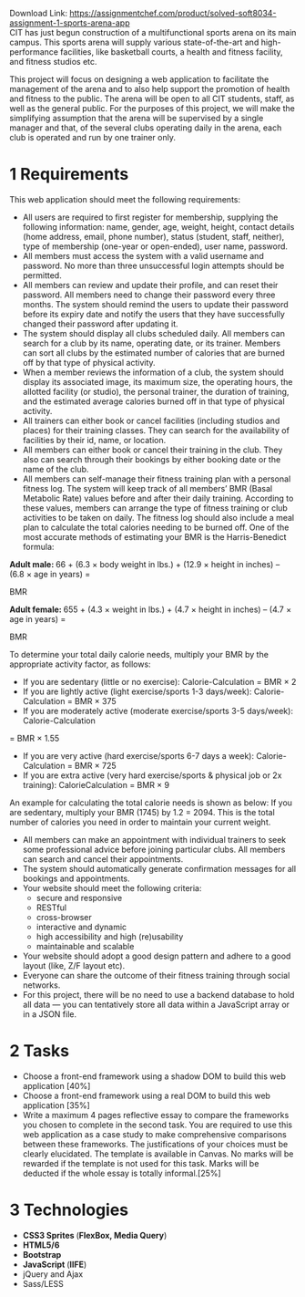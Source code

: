 Download Link: https://assignmentchef.com/product/solved-soft8034-assignment-1-sports-arena-app
<br>
CIT has just begun construction of a multifunctional sports arena on its main campus. This sports arena will supply various state-of-the-art and high-performance facilities, like basketball courts, a health and fitness facility, and fitness studios etc.

This project will focus on designing a web application to facilitate the management of the arena and to also help support the promotion of health and fitness to the public. The arena will be open to all CIT students, staff, as well as the general public. For the purposes of this project, we will make the simplifying assumption that the arena will be supervised by a single manager and that, of the several clubs operating daily in the arena, each club is operated and run by one trainer only.

<h1>1        Requirements</h1>

This web application should meet the following requirements:

<ul>

 <li>All users are required to first register for membership, supplying the following information: name, gender, age, weight, height, contact details (home address, email, phone number), status (student, staff, neither), type of membership (one-year or open-ended), user name, password.</li>

 <li>All members must access the system with a valid username and password. No more than three unsuccessful login attempts should be permitted.</li>

 <li>All members can review and update their profile, and can reset their password. All members need to change their password every three months. The system should remind the users to update their password before its expiry date and notify the users that they have successfully changed their password after updating it.</li>

 <li>The system should display all clubs scheduled daily. All members can search for a club by its name, operating date, or its trainer. Members can sort all clubs by the estimated number of calories that are burned off by that type of physical activity.</li>

 <li>When a member reviews the information of a club, the system should display its associated image, its maximum size, the operating hours, the allotted facility (or studio), the personal trainer, the duration of training, and the estimated average calories burned off in that type of physical activity.</li>

 <li>All trainers can either book or cancel facilities (including studios and places) for their training classes. They can search for the availability of facilities by their id, name, or location.</li>

 <li>All members can either book or cancel their training in the club. They also can search through their bookings by either booking date or the name of the club.</li>

 <li>All members can self-manage their fitness training plan with a personal fitness log. The system will keep track of all members’ BMR (Basal Metabolic Rate) values before and after their daily training. According to these values, members can arrange the type of fitness training or club activities to be taken on daily. The fitness log should also include a meal plan to calculate the total calories needing to be burned off. One of the most accurate methods of estimating your BMR is the Harris-Benedict formula:</li>

</ul>

<strong>Adult male: </strong>66 + (6.3 × body weight in lbs.) + (12.9 × height in inches) – (6.8 × age in years) =

BMR

<strong>Adult female: </strong>655 + (4.3 × weight in lbs.) + (4.7 × height in inches) – (4.7 × age in years) =

BMR

To determine your total daily calorie needs, multiply your BMR by the appropriate activity factor, as follows:

<ul>

 <li>If you are sedentary (little or no exercise): Calorie-Calculation = BMR × 2</li>

 <li>If you are lightly active (light exercise/sports 1-3 days/week): Calorie-Calculation = BMR × 375</li>

 <li>If you are moderately active (moderate exercise/sports 3-5 days/week): Calorie-Calculation</li>

</ul>

= BMR × 1.55

<ul>

 <li>If you are very active (hard exercise/sports 6-7 days a week): Calorie-Calculation = BMR × 725</li>

 <li>If you are extra active (very hard exercise/sports &amp; physical job or 2x training): CalorieCalculation = BMR × 9</li>

</ul>

An example for calculating the total calorie needs is shown as below: If you are sedentary, multiply your BMR (1745) by 1.2 = 2094. This is the total number of calories you need in order to maintain your current weight.

<ul>

 <li>All members can make an appointment with individual trainers to seek some professional advice before joining particular clubs. All members can search and cancel their appointments.</li>

 <li>The system should automatically generate confirmation messages for all bookings and appointments.</li>

 <li>Your website should meet the following criteria:

  <ul>

   <li>secure and responsive</li>

   <li>RESTful</li>

   <li>cross-browser</li>

   <li>interactive and dynamic</li>

   <li>high accessibility and high (re)usability</li>

   <li>maintainable and scalable</li>

  </ul></li>

 <li>Your website should adopt a good design pattern and adhere to a good layout (like, Z/F layout etc).</li>

 <li>Everyone can share the outcome of their fitness training through social networks.</li>

 <li>For this project, there will be no need to use a backend database to hold all data — you can tentatively store all data within a JavaScript array or in a JSON file.</li>

</ul>

<h1>2        Tasks</h1>

<ul>

 <li>Choose a front-end framework using a shadow DOM to build this web application [40%]</li>

 <li>Choose a front-end framework using a real DOM to build this web application [35%]</li>

 <li>Write a maximum 4 pages reflective essay to compare the frameworks you chosen to complete in the second task. You are required to use this web application as a case study to make comprehensive comparisons between these frameworks. The justifications of your choices must be clearly elucidated. The template is available in Canvas. No marks will be rewarded if the template is not used for this task. Marks will be deducted if the whole essay is totally informal.[25%]</li>

</ul>

<h1>3        Technologies</h1>

<ul>

 <li><strong>CSS3 Sprites </strong>(<strong>FlexBox, Media Query</strong>)</li>

 <li><strong>HTML5/6</strong></li>

 <li><strong>Bootstrap</strong></li>

 <li><strong>JavaScript </strong>(<strong>IIFE</strong>)</li>

 <li>jQuery and Ajax</li>

 <li>Sass/LESS</li>

</ul>